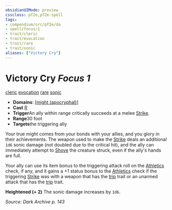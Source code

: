 ```yaml
---
obsidianUIMode: preview
cssclass: pf2e,pf2e-spell
tags:
- compendium/src/pf2e/da
- spell/focus/1
- trait/cleric
- trait/evocation
- trait/rare
- trait/sonic
aliases: ["Victory Cry"]
---
```

# Victory Cry *Focus 1*   
[cleric](/rules/traits/cleric.md)  [evocation](/rules/traits/evocation.md)  [rare](/rules/traits/rare.md)  [sonic](/rules/traits/sonic.md)  

- **Domains**: [[might (apocryphal)](/compendium/setting/domains.md#Might%20(apocryphal))]
- **Cast** [R](/rules/core-rulebook/chapter-9-playing-the-game.md#Actions "Reaction") 
- **Trigger**An ally within range critically succeeds at a melee [Strike](/rules/actions/strike.md).
- **Range**30 foot
- **Targets**the triggering ally

Your true might comes from your bonds with your allies, and you glory in their achievements. The weapon used to make the [Strike](/rules/actions/strike.md) deals an additional `1d6` sonic damage (not doubled due to the critical hit), and the ally can immediately attempt to [Shove](/rules/actions/shove.md) the creature struck, even if the ally's hands are full.

Your ally can use its item bonus to the triggering attack roll on the [Athletics](/compendium/skills.md#Athletics) check, if any, and it gains a +1 status bonus to the [Athletics](/compendium/skills.md#Athletics) check if the triggering [Strike](/rules/actions/strike.md) was with a weapon that has the [trip](/rules/traits/trip.md) trait or an unarmed attack that has the [trip](/rules/traits/trip.md) trait.

**Heightened (+ 2)** The sonic damage increases by `1d6`.

*Source: Dark Archive p. 143*
